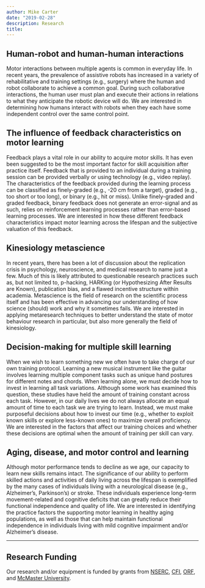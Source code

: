 ```yaml
---
author: Mike Carter
date: "2019-02-28"
description: Research
title: 
---
```


## Human-robot and human-human interactions

Motor interactions between multiple agents is common in everyday life. In recent years, the prevalence of assistive robots has increased in a variety of rehabilitative and training settings (e.g., surgery) where the human and robot collaborate to achieve a common goal. During such collaborative interactions, the human user must plan and execute their actions in relations to what they anticipate the robotic device will do. We are interested in determining how humans interact with robots when they each have some independent control over the same control point.


## The influence of feedback characteristics on motor learning

Feedback plays a vital role in our ability to acquire motor skills. It has even been suggested to be the most important factor for skill acquisition after practice itself. Feedback that is provided to an individual during a training session can be provided verbally or using technology (e.g., video replay). The characteristics of the feedback provided during the learning process can be classified as finely-graded (e.g., -20 cm from a target), graded (e.g., too short or too long), or binary (e.g., hit or miss). Unlike finely-graded and graded feedback, binary feedback does not generate an error-signal and as such, relies on reinforcement learning processes rather than error-based learning processes. We are interested in how these different feedback characteristics impact motor learning across the lifespan and the subjective valuation of this feedback.

## Kinesiology metascience

In recent years, there has been a lot of discussion about the replication crisis in psychology, neuroscience, and medical research to name just a few. Much of this is likely attributed to questionable research practices such as, but not limited to, p-hacking, HARKing (or Hypothesizing After Results are Known), publication bias, and a flawed incentive structure within academia. Metascience is the field of research on the scientific process itself and has been effective in advancing our understanding of how science (should) work and why it sometimes fails. We are interested in applying metaresearch techniques to better understand the state of motor behaviour research in particular, but also more generally the field of kinesiology.

## Decision-making for multiple skill learning

When we wish to learn something new we often have to take charge of our own training protocol. Learning a new musical instrument like the guitar involves learning multiple component tasks such as unique hand postures for different notes and chords. When learning alone, we must decide how to invest in learning all task variations. Although some work has examined this question, these studies have held the amount of training constant across each task. However, in our daily lives we do not always allocate an equal amount of time to each task we are trying to learn. Instead, we must make purposeful decisions about how to invest our time (e.g., whether to exploit known skills or explore less-known ones) to maximize overall proficiency. We are interested in the factors that affect our training choices and whether these decisions are optimal when the amount of training per skill can vary.

## Aging, disease, and motor control and learning

Although motor performance tends to decline as we age, our capacity to learn new skills remains intact. The significance of our ability to perform skilled actions and activities of daily living across the lifespan is exemplified by the many cases of individuals living with a neurological disease (e.g., Alzheimer’s, Parkinson’s) or stroke. These individuals experience long-term movement-related and cognitive deficits that can greatly reduce their functional independence and quality of life. We are interested in identifying the practice factors the supporting motor learning in healthy aging populations, as well as those that can help maintain functional independence in individuals living with mild cognitive impairment and/or Alzheimer’s disease.

<hr>

## Research Funding

Our research and/or equipment is funded by grants from [NSERC](https://www.nserc-crsng.gc.ca/), [CFI](https://www.innovation.ca/), [ORF](https://www.ontario.ca/page/ontario-research-fund-research-infrastructure), and [McMaster University](https://www.mcmaster.ca).
